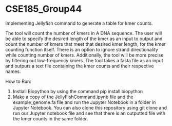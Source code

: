 # CSE185_Group44
Implementing Jellyfish command to generate a table for kmer counts.

The tool will count the number of kmers in A DNA sequence. The user will be able to specify the desired length of the kmer as an  input to  output and count the number of kmers that meet that desired kmer length, for the kmer counting function itself. There is an option to ignore strand directionality while counting number of kmers. Additionally, the tool will be more precise by filtering out low-frequency kmers. The tool takes a fasta file as an input and outputs a text file containing the kmer counts and their respective names.


How to Run:
1) Instiall Biopython by using the command pip install biopython
2) Make a copy of the JellyFishCommand.ipynb file and the example_genome.fa file and run the Jupyter Notebook in a folder in Jupyter Notebook. You can also clone this repository using git clone and run our Jupyter notebook file and see that there is an outputted file with the kmer counts in the same folder.
